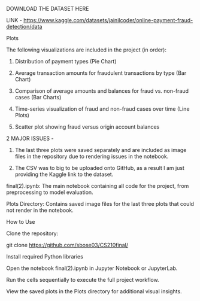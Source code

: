 DOWNLOAD THE DATASET HERE

LINK - https://www.kaggle.com/datasets/jainilcoder/online-payment-fraud-detection/data

Plots

The following visualizations are included in the project (in order):

1. Distribution of payment types (Pie Chart)

2. Average transaction amounts for fraudulent transactions by type (Bar Chart)

3. Comparison of average amounts and balances for fraud vs. non-fraud cases (Bar Charts)

4. Time-series visualization of fraud and non-fraud cases over time (Line Plots)

5. Scatter plot showing fraud versus origin account balances

2 MAJOR ISSUES - 

1.  The last three plots were saved separately and are included as image files in the repository due to rendering issues in the notebook.

2. The CSV was to big to be uploaded onto GitHub, as a result I am just providing the Kaggle link to the dataset.

final(2).ipynb: The main notebook containing all code for the project, from preprocessing to model evaluation.

Plots Directory: Contains saved image files for the last three plots that could not render in the notebook.

How to Use

Clone the repository:

git clone https://github.com/sbose03/CS210final/

Install required Python libraries

Open the notebook final(2).ipynb in Jupyter Notebook or JupyterLab.

Run the cells sequentially to execute the full project workflow.

View the saved plots in the Plots directory for additional visual insights.


